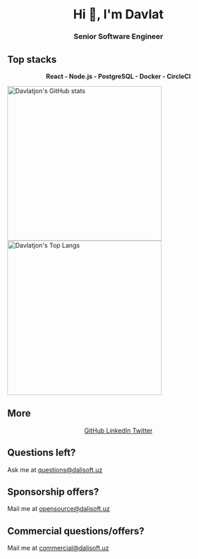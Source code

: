 <h1 align="center">Hi 👋, I'm Davlat</h1>
<h3 align="center">Senior Software Engineer</h3>

## Top stacks

<p align='center'>
<b>React - Node.js - PostgreSQL - Docker - CircleCI</b>
</p>

<p align='left'>
<img src="https://github-readme-stats.vercel.app/api?username=dalisoft&show_icons=true&show=reviews,discussions_started,discussions_answered,prs_merged,prs_merged_percentage" alt="Davlatjon's GitHub stats" height="350" />
<img src="https://github-readme-stats.vercel.app/api/top-langs/?username=dalisoft&show_icons=true&layout=pie" alt="Davlatjon's Top Langs" height="350" />
</p>

## More

<p align="center">
          <a href="https://github.com/dalisoft" target="_blank" alt="GitHub">
            GitHub
          </a>
          <a href="https://linkedin.com/in/dalisoft" target="_blank" alt="LinkedIn">
            LinkedIn
          </a>
          <a href="https://twitter.com/dalisoft" target="_blank" alt="Twitter">
            Twitter
          </a>
</p>

## Questions left?

Ask me at <questions@dalisoft.uz>

## Sponsorship offers?

Mail me at <opensource@dalisoft.uz>

## Commercial questions/offers?

Mail me at <commercial@dalisoft.uz>
